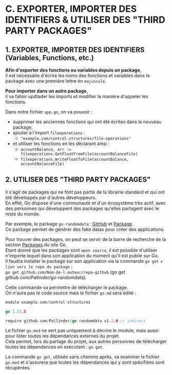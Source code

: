 # C. EXPORTER, IMPORTER DES IDENTIFIERS & UTILISER DES "THIRD PARTY PACKAGES"

## 1. EXPORTER, IMPORTER DES IDENTIFIERS (Variables, Functions, etc.)

**Afin d'exporter des fonctions ou variables depuis un package**,  
il est nécessaire d'écrire les noms des fonctions et variables dans le package avec une première lettre en `majuscule`.

**Pour importer dans un autre package**,  
il va falloir updtader les imports et modifier la manière d'appeler les fonctions.

Dans notre fichier `app.go`, on va pouvoir : 
* supprimer les anciennes fonctions qui ont été écrites dans le nouveau package, 
* ajouter à l'import `fileoperations` : 
  * `"example.com/control-structures/file-operations"`
* et utiliser les fonctions en les déclarant ainsi : 
  * `accountBalance, err := fileoperations.GetFloatFromFile(accountBalanceFile)`
  * `fileoperations.WriteFloatToFile(accountBalance, accountBalanceFile)`

## 2. UTILISER DES "THIRD PARTY PACKAGES"

Il s'agit de packages qui ne font pas partis de la librairie standard et qui ont été développés par d'autres développeurs.  
En effet, Go dispose d'une communauté et d'un écosystème très actif, avec des personnes qui développent des packages qu'elles partagent avec le reste du monde.

Par exemple, le package `go-randomdata` : [GitHub](https://github.com/Pallinder/go-randomdata) et [Package](https://pkg.go.dev/github.com/Pallinder/go-randomdata).  
Ce package permet de générer des fake datas pour créer des applications.

Pour trouver des packages, on peut se servir de la barre de recherche de la section [Packages](https://pkg.go.dev/) du site Go.  
Etant donné que les packages sont `open source`, il est possible d'utiliser n'importe lequel dans son application du moment qu'il est publié sur Go.  
Il faudra installer le package sur son application via la commande `go get` + `lien vers le repo du package` :  
`go get github.com/Nom-de-l-auteur/repo-github` (go get github.com/Pallinder/go-randomdata).  

Cette commande va permettre de télécharger le package.  
On n'aura pas le code source mais le fichier `go.md` sera édité :
```Go
module example.com/control-structures

go 1.23.5

require github.com/Pallinder/go-randomdata v1.2.0 // indirect
```

Le fichier `go.mod` ne sert pas uniquement à décrire le module, mais aussi pour lister toutes les dépendances externes du projet.  
Cela permet, lors du partage du projet, aux autres personnes de télécharger toutes les dépendances en exécutant : `go get`.

La commande `go get`, utilisée sans chemins après, va examiner le fichier `go.mod` et s'assurera que toutes les dépendances qui y sont spécifiées sont récupérées.
